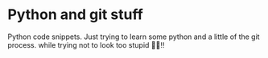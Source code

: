 # Python and git stuff
Python code snippets.
Just trying to learn some python and a little of the git process.
while trying not to look too stupid 🤷‍♂️‼️